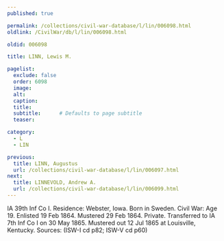 ```yaml
---
published: true

permalink: /collections/civil-war-database/l/lin/006098.html
oldlink: /CivilWar/db/l/lin/006098.html

oldid: 006098

title: LINN, Lewis M.

pagelist:
  exclude: false
  order: 6098
  image: 
  alt:
  caption:
  title:
  subtitle:      # Defaults to page subtitle
  teaser:

category: 
  - L 
  - LIN

previous:
  title: LINN, Augustus
  url: /collections/civil-war-database/l/lin/006097.html  
next:
  title: LINNEVOLD, Andrew A.
  url: /collections/civil-war-database/l/lin/006099.html   
---
```

IA 39th Inf Co I. Residence: Webster, Iowa. Born in Sweden. Civil War: Age 19. Enlisted 19 Feb 1864. Mustered 29 Feb 1864. Private. Transferred to IA 7th Inf Co I on 30 May 1865. Mustered out 12 Jul 1865 at Louisville, Kentucky. Sources: (ISW-I cd p82; ISW-V cd p60)